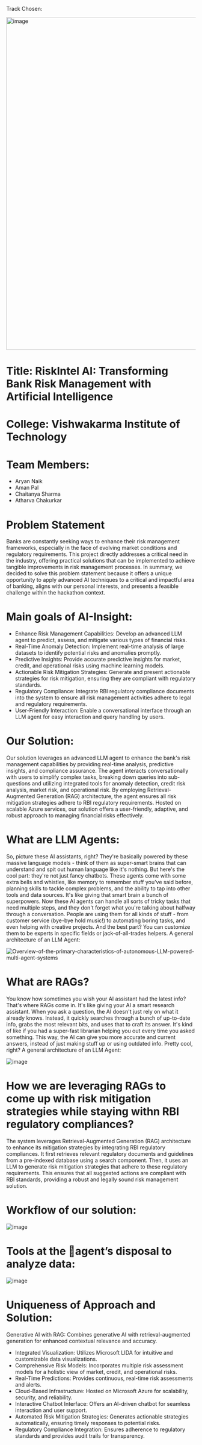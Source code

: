 Track Chosen:

<img width="884" alt="image" src="https://github.com/aryannaik2001/BoBHackathon2024/assets/95952160/8315dc50-6852-4c58-9d6b-986e947dba17">

# Title: RiskIntel AI: Transforming Bank Risk Management with Artificial Intelligence
# College: Vishwakarma Institute of Technology
# Team Members:
* Aryan Naik
* Aman Pal
* Chaitanya Sharma
* Atharva Chakurkar

# Problem Statement
Banks are constantly seeking ways to enhance their risk management frameworks, especially in the face of evolving market conditions and regulatory requirements. This project directly addresses a critical need in the industry, offering practical solutions that can be implemented to achieve tangible improvements in risk management processes.
In summary, we decided to solve this problem statement because it offers a unique opportunity to apply advanced AI techniques to a critical and impactful area of banking, aligns with our personal interests, and presents a feasible challenge within the hackathon context.

# Main goals of AI-Insight:
* Enhance Risk Management Capabilities: Develop an advanced LLM agent to predict, assess, and mitigate various types of financial risks.
* Real-Time Anomaly Detection: Implement real-time analysis of large datasets to identify potential risks and anomalies promptly.
* Predictive Insights: Provide accurate predictive insights for market, credit, and operational risks using machine learning models.
* Actionable Risk Mitigation Strategies: Generate and present actionable strategies for risk mitigation, ensuring they are compliant with regulatory standards.
* Regulatory Compliance: Integrate RBI regulatory compliance documents into the system to ensure all risk management activities adhere to legal and regulatory requirements.
* User-Friendly Interaction: Enable a conversational interface through an LLM agent for easy interaction and query handling by users.

# Our Solution:
Our solution leverages an advanced LLM agent to enhance the bank's risk management capabilities by providing real-time analysis, predictive insights, and compliance assurance. The agent interacts conversationally with users to simplify complex tasks, breaking down queries into sub-questions and utilizing integrated tools for anomaly detection, credit risk analysis, market risk, and operational risk. By employing Retrieval-Augmented Generation (RAG) architecture, the agent ensures all risk mitigation strategies adhere to RBI regulatory requirements. Hosted on scalable Azure services, our solution offers a user-friendly, adaptive, and robust approach to managing financial risks effectively.

# What are LLM Agents:
So, picture these AI assistants, right? They're basically powered by these massive language models - think of them as super-smart brains that can understand and spit out human language like it's nothing. But here's the cool part: they're not just fancy chatbots. These agents come with some extra bells and whistles, like memory to remember stuff you've said before, planning skills to tackle complex problems, and the ability to tap into other tools and data sources.
It's like giving that smart brain a bunch of superpowers. Now these AI agents can handle all sorts of tricky tasks that need multiple steps, and they don't forget what you're talking about halfway through a conversation. People are using them for all kinds of stuff - from customer service (bye-bye hold music!) to automating boring tasks, and even helping with creative projects. And the best part? You can customize them to be experts in specific fields or jack-of-all-trades helpers.
A general architecture of an LLM Agent:

![Overview-of-the-primary-characteristics-of-autonomous-LLM-powered-multi-agent-systems](https://github.com/aryannaik2001/BoBHackathon2024/assets/99415516/c777839a-2b48-46c3-a509-e4d802ce5cfa)

# What are RAGs?
You know how sometimes you wish your AI assistant had the latest info? That's where RAGs come in. It's like giving your AI a smart research assistant. When you ask a question, the AI doesn't just rely on what it already knows. Instead, it quickly searches through a bunch of up-to-date info, grabs the most relevant bits, and uses that to craft its answer. It's kind of like if you had a super-fast librarian helping you out every time you asked something. This way, the AI can give you more accurate and current answers, instead of just making stuff up or using outdated info. Pretty cool, right?
A general architecture of an LLM Agent:

![image](https://github.com/aryannaik2001/BoBHackathon2024/assets/99415516/a865750a-9be4-45be-9de7-546eea5cda3c)

# How we are leveraging RAGs to come up with risk mitigation strategies while staying withn RBI regulatory compliances?
The system leverages Retrieval-Augmented Generation (RAG) architecture to enhance its mitigation strategies by integrating RBI regulatory compliances. It first retrieves relevant regulatory documents and guidelines from a pre-indexed database using a search component. Then, it uses an LLM to generate risk mitigation strategies that adhere to these regulatory requirements. This ensures that all suggested actions are compliant with RBI standards, providing a robust and legally sound risk management solution.

# Workflow of our solution:

![image](https://github.com/aryannaik2001/BoBHackathon2024/assets/99415516/5a691d52-5a18-4547-8dd6-f2e6e49e49d0)

# Tools at the 🤖agent’s disposal to analyze data:

![image](https://github.com/aryannaik2001/BoBHackathon2024/assets/99415516/bd614187-da6b-4f99-b97d-85c0cbdbe487)

# Uniqueness of Approach and Solution:
Generative AI with RAG: Combines generative AI with retrieval-augmented generation for enhanced contextual relevance and accuracy.
* Integrated Visualization: Utilizes Microsoft LIDA for intuitive and customizable data visualizations.
* Comprehensive Risk Models: Incorporates multiple risk assessment models for a holistic view of market, credit, and operational risks.
* Real-Time Predictions: Provides continuous, real-time risk assessments and alerts.
* Cloud-Based Infrastructure: Hosted on Microsoft Azure for scalability, security, and reliability.
* Interactive Chatbot Interface: Offers an AI-driven chatbot for seamless interaction and user support.
* Automated Risk Mitigation Strategies: Generates actionable strategies automatically, ensuring timely responses to potential risks.
* Regulatory Compliance Integration: Ensures adherence to regulatory standards and provides audit trails for transparency.











